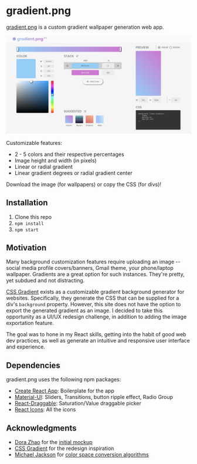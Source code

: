 # gradient.png

[gradient.png](https://gradient-png.netlify.app/) is a custom gradient wallpaper generation web app.

![Screenshot](./src/Assets/screenshot.png)

Customizable features:

-   2 - 5 colors and their respective percentages
-   Image height and width (in pixels)
-   Linear or radial gradient
-   Linear gradient degrees or radial gradient center

Download the image (for wallpapers) or copy the CSS (for divs)!

## Installation

1. Clone this repo
2. `npm install`
3. `npm start`

## Motivation

Many background customization features require uploading an image -- social media profile covers/banners, Gmail theme, your phone/laptop wallpaper. Gradients are a great option for such instances. They're pretty, yet subdued and not distracting.

[CSS Gradient](https://cssgradient.io/) exists as a customizable gradient background generator for websites. Specifically, they generate the CSS that can be supplied for a div's `background` property. However, this site does not have the option to export the generated gradient as an image. I decided to take this opportunity as a UI/UX redesign challenge, in addition to adding the image exportation feature.

The goal was to hone in my React skills, getting into the habit of good web dev practices, as well as generate an intuitive and responsive user interface and experience.

## Dependencies

gradient.png uses the following npm packages:

-   [Create React App](https://reactjs.org/docs/create-a-new-react-app.html): Boilerplate for the app
-   [Material-UI](https://material-ui.com/): Sliders, Transitions, button ripple effect, Radio Group
-   [React-Draggable](https://www.npmjs.com/package/react-draggable): Saturation/Value draggable picker
-   [React Icons](https://react-icons.github.io/react-icons/#/): All the icons

## Acknowledgments

-   [Dora Zhao](https://github.com/dorazhao99) for the [initial mockup](https://www.figma.com/file/qrHzRqGyHRe3RMRSftpy73/Gradient-Picker?node-id=0%3A1)
-   [CSS Gradient](https://cssgradient.io/) for the redesign inspiration
-   [Michael Jackson](https://gist.github.com/mjackson) for [color space conversion algorithms](https://gist.github.com/mjackson/5311256)
